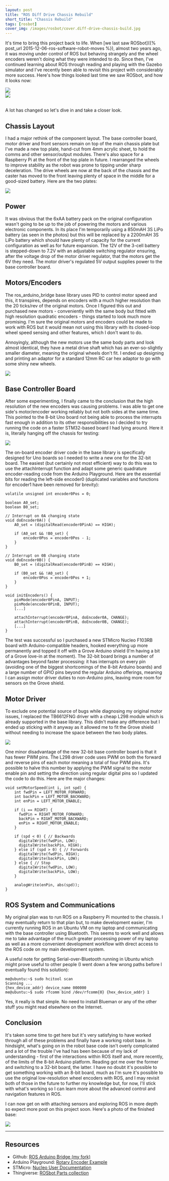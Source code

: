 ```yaml
---
layout: post
title: "ROS Diff Drive Chassis Rebuild"
short_title: "Chassis Rebuild"
tags: [rosbot]
cover_img: /images/rosbot/cover.diff-drive-chassis-build.jpg
---
```


It's time to bring this project back to life.  When [we last saw ROSbot]({% post_url 2015-12-06-ros-software-robot-moves %}), almost two years ago, it was moving under control of ROS but behaving strangely and the wheel encoders weren't doing what they were intended to do.  Since then, I've continued learning about ROS through reading and playing with the Gazebo simulator and I've recently been able to revisit this project with considerably more success.  Here's how things looked last time we saw ROSbot, and how it looks now:

<div class="container">
    <div class="row">
        <div class="col-md-6">
            <img src="/images/rosbot/IMG_0021.tn.jpg">
        </div>
        <div class="col-md-6">
            <img src="/images/rosbot/IMG_0414.tn.jpg">
        </div>
    </div>
</div>
<br>

A lot has changed so let's dive in and take a closer look.

## Chassis Layout

I had a major rethink of the component layout.  The base controller board, motor driver and front sensors remain on top of the main chassis plate but I've made a new top plate, hand-cut from 4mm acrylic sheet, to hold the comms and other sensor/output modules.  There's also space for a Raspberry Pi at the front of the top plate in future.  I rearranged the wheels to improve stability as the robot was prone to tipping under sharp deceleration.  The drive wheels are now at the back of the chassis and the caster has moved to the front leaving plenty of space in the middle for a good-sized battery.  Here are the two plates:

![](/images/rosbot/IMG_0404.tn.jpg)

## Power

It was obvious that the 6xAA battery pack on the original configuration wasn't going to be up to the job of powering the motors and various electronic components.  In its place I'm temporarily using a 850mAH 3S LiPo battery (as seen in the photos) but this will be replaced by a 2200mAH 3S LiPo battery which should have plenty of capacity for the current configuration as well as for future expansion.  The 12V of the 3-cell battery is stepped-down to 7.2V with an adjustable switching regulator ensuring, after the voltage drop of the motor driver regulator, that the motors get the 6V they need.  The motor driver's regulated 5V output supplies power to the base controller board.

## Motors/Encoders

The ros_arduino_bridge base library uses PID to control motor speed and this, it transpires, depends on encoders with a much higher resolution than the 20 ticks/rev of the original motors.  Once I figured this out and purchased new motors - conveniently with the same body but fitted with high resolution quadratic encoders - things started to look much more promising.  I'm sure the original motors and encoders could be made to work with ROS but it would mean not using this library with its closed-loop wheel speed sensing and other features, which I don't want to do.

Annoyingly, although the new motors use the same body parts and look almost identical, they have a metal drive shaft which has an ever-so-slightly smaller diameter, meaning the original wheels don't fit.  I ended up designing and printing an adaptor for a standard 12mm RC car hex adaptor to go with some shiny new wheels.

![](/images/rosbot/IMG_0423.tn.jpg)

## Base Controller Board

After some experimenting, I finally came to the conclusion that the high resolution of the new encoders was causing problems.  I was able to get one side's motor/encoder working reliably but not both sides at the same time.  This pointed to the 8-bit Uno board not being able to process the interrupts fast enough in addition to its other responsibilities so I decided to try running the code on a faster STM32-based board I had lying around.  Here it is, literally hanging off the chassis for testing:

![](/images/rosbot/IMG_0412.tn.jpg)

The on-board encoder driver code in the base library is specifically designed for Uno boards so I needed to write a new one for the 32-bit board.  The easiest (but certainly not most efficient) way to do this was to use the attachInterrupt function and adapt some generic quadrature encoder-reading code from the Arduino Playground.  Here are the essential bits for reading the left-side encoder0 (duplicated variables and functions for encoder1 have been removed for brevity):

    volatile unsigned int encoder0Pos = 0;

    boolean A0_set;
    boolean B0_set;

    // Interrupt on 0A changing state
    void doEncoder0A() {
        A0_set = (digitalRead(encoder0PinA) == HIGH);

        if (A0_set && !B0_set) {
            encoder0Pos = encoder0Pos - 1;
        }
    }

    // Interrupt on 0B changing state
    void doEncoder0B() {
        B0_set = (digitalRead(encoder0PinB) == HIGH);

        if (B0_set && !A0_set) {
            encoder0Pos = encoder0Pos + 1;
        }
    }

    void initEncoders() {
        pinMode(encoder0PinA, INPUT);
        pinMode(encoder0PinB, INPUT);
        [...]

        attachInterrupt(encoder0PinA, doEncoder0A, CHANGE);
        attachInterrupt(encoder0PinB, doEncoder0B, CHANGE);
        [...]
    }

The test was successful so I purchased a new STMicro Nucleo F103RB board with Arduino-compatible headers, hooked everything up more permanently and topped it off with a Grove Arduino shield (I'm having a bit of a Grove love-in at the moment).  The 32-bit board brings a number of advantages beyond faster processing: it has interrupts on every pin (avoiding one of the biggest shortcomings of the 8-bit Arduino boards) and a large number of GPIO pins beyond the regular Arduino offerings, meaning I can assign motor driver duties to non-Arduino pins, leaving more room for sensors on the Grove shield.

## Motor Driver

To exclude one potential source of bugs while diagnosing my original motor issues, I replaced the TB6612FNG driver with a cheap L298 module which is already supported in the base library.  This didn't make any difference but I ended up sticking with it anyway as it allowed me to fit the Grove shield without needing to increase the space between the two body plates.

![](/images/rosbot/IMG_0424.tn.jpg)

One minor disadvantage of the new 32-bit base controller board is that it has fewer PWM pins.  The L298 driver code uses PWM on both the forward and reverse pins of each motor meaning a total of four PWM pins.  It's possible to halve this number by applying the PWM signal to the motor enable pin and setting the direction using regular digital pins so I updated the code to do this.  Here are the major changes:

    void setMotorSpeed(int i, int spd) {
        int fwdPin = LEFT_MOTOR_FORWARD;
        int backPin = LEFT_MOTOR_BACKWARD;
        int enPin = LEFT_MOTOR_ENABLE;

        if (i == RIGHT) {
          fwdPin = RIGHT_MOTOR_FORWARD;
          backPin = RIGHT_MOTOR_BACKWARD;
          enPin = RIGHT_MOTOR_ENABLE;
        }

        if (spd < 0) { // Backwards
          digitalWrite(fwdPin, LOW);
          digitalWrite(backPin, HIGH);
        } else if (spd > 0) { // Forwards
          digitalWrite(fwdPin, HIGH);
          digitalWrite(backPin, LOW);
        } else { // Stop
          digitalWrite(fwdPin, LOW);
          digitalWrite(backPin, LOW);
        }

        analogWrite(enPin, abs(spd));
    }

## ROS System and Communications

My original plan was to run ROS on a Raspberry Pi mounted to the chassis.  I may eventually return to that plan but, to make development easier, I'm currently running ROS in an Ubuntu VM on my laptop and communicating with the base controller using Bluetooth.  This seems to work well and allows me to take advantage of the much greater processing power of my laptop as well as a more convenient development workflow with direct access to the ROS code on my main development system.

A useful note for getting Serial-over-Bluetooth running in Ubuntu which might prove useful to other people (I went down a few wrong paths before I eventually found this solution):

    me@ubuntu:~$ sudo hcitool scan
    Scanning ...
    {hex_device_addr} device_name 000000
    me@ubuntu:~$ sudo rfcomm bind /dev/rfcomm{0} {hex_device_addr} 1

Yes, it really is that simple.  No need to install Blueman or any of the other stuff you might read elsewhere on the Internet.

## Conclusion

It's taken some time to get here but it's very satisfying to have worked through all of these problems and finally have a working robot base.  In hindsight, what's going on in the robot base code isn't overly complicated and a lot of the trouble I've had has been because of my lack of understanding - first of the interactions within ROS itself and, more recently, of the limits of the 8-bit Arduino platform.  Reading got me over the former and switching to a 32-bit board, the latter.  I have no doubt it's possible to get something working with an 8-bit board, much as I'm sure it's possible to use the original low-resolution wheel encoders with ROS, and I may revisit both of those in the future to further my knowledge but, for now, I'll stick with what's working so I can learn more about the advanced control and navigation features in ROS.

I can now get on with attaching sensors and exploring ROS in more depth so expect more post on this project soon.  Here's a photo of the finished base:

![](/images/rosbot/IMG_0416.tn.jpg)

___

## Resources

 * Github: [ROS Arduino Bridge (my fork)](https://github.com/stuartm2/ros_arduino_bridge)
 * Arduino Playground: [Rotary Encoder Example](https://playground.arduino.cc/Main/RotaryEncoders#Example5)
 * STMicro: [Nucleo User Documentation](http://www.st.com/content/ccc/resource/technical/document/user_manual/98/2e/fa/4b/e0/82/43/b7/DM00105823.pdf/files/DM00105823.pdf/jcr:content/translations/en.DM00105823.pdf)
 * Thingiverse: [ROSbot Parts collection](https://www.thingiverse.com/stuartm/collections/rosbot-parts)
